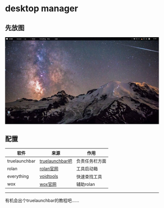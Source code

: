 #   desktop manager

##  先放图
<img src="img/1.jpg">

##  配置


|软件|来源|作用|
|------------|-------|-----|  
|truelaunchbar|<a href="http://tieba.baidu.com/f/good?          kw=truelaunchbar">truelaunchbar吧|负责任务栏方面|
|rolan|<a href="https://getrolan.com/">rolan官网|工具启动箱|  
|everything|<a href="https://www.voidtools.com/">voidtools|快速查找工具|
|wox|<a href="http://www.wox.one/">wox官网|辅助rolan|

---
有机会出个truelaunchbar的教程吧……
